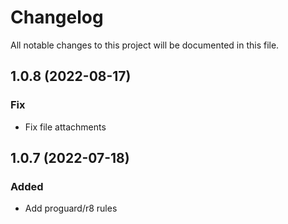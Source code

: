 # Changelog

All notable changes to this project will be documented in this file.

## 1.0.8 (2022-08-17)
### Fix
- Fix file attachments

## 1.0.7 (2022-07-18)
### Added
- Add proguard/r8 rules